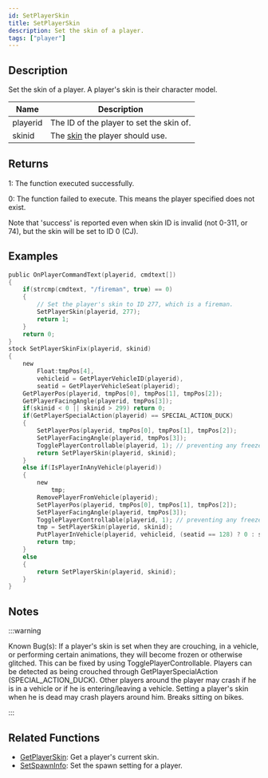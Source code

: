```yaml
---
id: SetPlayerSkin
title: SetPlayerSkin
description: Set the skin of a player.
tags: ["player"]
---
```


## Description

Set the skin of a player. A player's skin is their character model.

| Name     | Description                                              |
| -------- | -------------------------------------------------------- |
| playerid | The ID of the player to set the skin of.                 |
| skinid   | The [skin](../resources/skins.md) the player should use. |

## Returns

1: The function executed successfully.

0: The function failed to execute. This means the player specified does not exist.

Note that 'success' is reported even when skin ID is invalid (not 0-311, or 74), but the skin will be set to ID 0 (CJ).

## Examples

```c
public OnPlayerCommandText(playerid, cmdtext[])
{
    if(strcmp(cmdtext, "/fireman", true) == 0)
    {
        // Set the player's skin to ID 277, which is a fireman.
        SetPlayerSkin(playerid, 277);
        return 1;
    }
    return 0;
}
stock SetPlayerSkinFix(playerid, skinid)
{
    new
        Float:tmpPos[4],
        vehicleid = GetPlayerVehicleID(playerid),
        seatid = GetPlayerVehicleSeat(playerid);
    GetPlayerPos(playerid, tmpPos[0], tmpPos[1], tmpPos[2]);
    GetPlayerFacingAngle(playerid, tmpPos[3]);
    if(skinid < 0 || skinid > 299) return 0;
    if(GetPlayerSpecialAction(playerid) == SPECIAL_ACTION_DUCK)
    {
        SetPlayerPos(playerid, tmpPos[0], tmpPos[1], tmpPos[2]);
        SetPlayerFacingAngle(playerid, tmpPos[3]);
        TogglePlayerControllable(playerid, 1); // preventing any freeze - optional
        return SetPlayerSkin(playerid, skinid);
    }
    else if(IsPlayerInAnyVehicle(playerid))
    {
        new
            tmp;
        RemovePlayerFromVehicle(playerid);
        SetPlayerPos(playerid, tmpPos[0], tmpPos[1], tmpPos[2]);
        SetPlayerFacingAngle(playerid, tmpPos[3]);
        TogglePlayerControllable(playerid, 1); // preventing any freeze - important - because of doing animations of exiting vehicle
        tmp = SetPlayerSkin(playerid, skinid);
        PutPlayerInVehicle(playerid, vehicleid, (seatid == 128) ? 0 : seatid);
        return tmp;
    }
    else
    {
        return SetPlayerSkin(playerid, skinid);
    }
}
```

## Notes

:::warning

Known Bug(s):
If a player's skin is set when they are crouching, in a vehicle, or performing certain animations, they will become frozen or otherwise glitched. This can be fixed by using TogglePlayerControllable. Players can be detected as being crouched through GetPlayerSpecialAction (SPECIAL_ACTION_DUCK).
Other players around the player may crash if he is in a vehicle or if he is entering/leaving a vehicle.
Setting a player's skin when he is dead may crash players around him.
Breaks sitting on bikes.

:::

## Related Functions

- [GetPlayerSkin](../functions/GetPlayerSkin.md): Get a player's current skin.
- [SetSpawnInfo](../functions/SetSpawnInfo.md): Set the spawn setting for a player.
